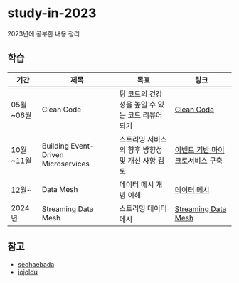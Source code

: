 # study-in-2023
2023년에 공부한 내용 정리

## 학습

| 기간      | 제목                                  | 목표                           | 링크                                                                                                                 |
|---------|-------------------------------------|------------------------------|--------------------------------------------------------------------------------------------------------------------|
| 05월~06월 | Clean Code                          | 팀 코드의 건강성을 높일 수 있는 코드 리뷰어 되기 | [Clean Code](https://www.yes24.com/Product/Goods/59626179)                                                         |
| 10월~11월 | Building Event-Driven Microservices | 스트리밍 서비스의 향후 방향성 및 개선 사항 검토  | [이벤트 기반 마이크로서비스 구축](https://www.yes24.com/Product/Goods/99423020)                                                  |
| 12월~    | Data Mesh                           | 데이터 메시 개념 이해                 | [데이터 메시](https://www.yes24.com/Product/Goods/123875598)                                                            |
| 2024년   | Streaming Data Mesh                 | 스트리밍 데이터 메시 | [Streaming Data Mesh](https://www.yes24.com/Product/Goods/115873033) |


## 참고
* [seohaebada](https://github.com/seohaebada/2023)
* [jojoldu](https://github.com/jojoldu/blog-code)

